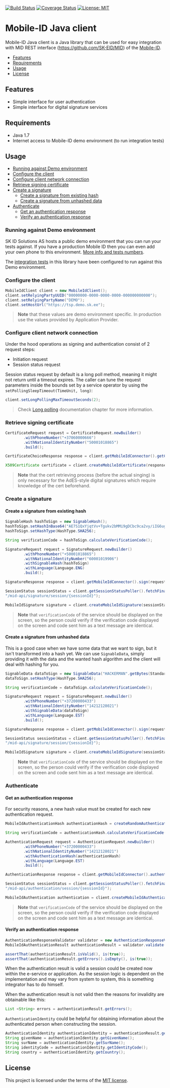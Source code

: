 
[![Build Status](https://travis-ci.org/spyroks/mobile-id-java-client.svg?branch=master)](https://travis-ci.org/spyroks/mobile-id-java-client)
[![Coverage Status](https://img.shields.io/codecov/c/github/spyroks/mobile-id-java-client.svg)](https://codecov.io/gh/spyroks/mobile-id-java-client)
[![License: MIT](https://img.shields.io/github/license/mashape/apistatus.svg)](https://opensource.org/licenses/MIT)

# Mobile-ID Java client
Mobile-ID Java client is a Java library that can be used for easy integration with MID REST interface (https://github.com/SK-EID/MID) of the [Mobile-ID](https://www.id.ee/index.php?id=36809).

* [Features](#features)
* [Requirements](#requirements)
* [Usage](#usage)
* [License](#license)

## Features
* Simple interface for user authentication
* Simple interface for digital signature services

## Requirements
* Java 1.7
* Internet access to Mobile-ID demo environment (to run integration tests)


## Usage
* [Running against Demo environment](#running-against-demo-environment)
* [Configure the client](#configure-the-client)
* [Configure client network connection](#configure-client-network-connection)
* [Retrieve signing certificate](#retrieve-signing-certificate)
* [Create a signature](#create-a-signature)
  - [Create a signature from existing hash](#create-a-signature-from-existing-hash)
  - [Create a signature from unhashed data](#create-a-signature-from-unhashed-data)
* [Authenticate](#authenticate)
  - [Get an authentication response](#get-an-authentication-response)
  - [Verify an authentication response](#verify-an-authentication-response)

### Running against Demo environment

SK ID Solutions AS hosts a public demo environment that you can run your tests against.
If you have a production Mobile ID then you can even add your own phone to this environment.
[More info and tests numbers](https://github.com/SK-EID/dds-documentation/wiki/Test-number-for-automated-testing-in-DEMO).

The [integration tests](tree/master/src/test/java/ee/sk/mid/integration)
in this library have been configured to run against this Demo environment.



### Configure the client
```java
MobileIdClient client = new MobileIdClient();
client.setRelyingPartyUUID("00000000-0000-0000-0000-000000000000");
client.setRelyingPartyName("DEMO");
client.setHostUrl("https://tsp.demo.sk.ee");
```

> **Note** that these values are demo environment specific. In production use the values provided by Application Provider.


### Configure client network connection
Under the hood operations as signing and authentication consist of 2 request steps:

* Initiation request
* Session status request

Session status request by default is a long poll method, meaning it might not return until a timeout expires.
The caller can tune the request parameters inside the bounds set by a service operator by using the `setPollingSleepTimeout(TimeUnit, long)`:

```java
client.setLongPollingMaxTimeoutSeconds(2);
```

> Check [Long polling](https://github.com/SK-EID/MID#334-long-polling) documentation chapter for more information.

### Retrieve signing certificate
```java
CertificateRequest request = CertificateRequest.newBuilder()
        .withPhoneNumber("+37060000666")
        .withNationalIdentityNumber("50001018865")
        .build();

CertificateChoiceResponse response = client.getMobileIdConnector().getCertificate(request);

X509Certificate certificate = client.createMobileIdCertificate(response);
```

> **Note** that the cert retrieving process (before the actual singing) is only necessary for the AdES-style
digital signatures which require knowledge of the cert beforehand.

### Create a signature

#### Create a signature from existing hash
```java
SignableHash hashToSign = new SignableHash();
hashToSign.setHashInBase64("AE7S1QxYjqtVv+Tgukv2bMMi9gDCbc9ca2vy/iIG6ug=");
hashToSign.setHashType(HashType.SHA256);

String verificationCode = hashToSign.calculateVerificationCode();

SignatureRequest request = SignatureRequest.newBuilder()
        .withPhoneNumber("+50001018865")
        .withNationalIdentityNumber("60001019906")
        .withSignableHash(hashToSign)
        .withLanguage(Language.ENG)
        .build();

SignatureResponse response = client.getMobileIdConnector().sign(request);

SessionStatus sessionStatus = client.getSessionStatusPoller().fetchFinalSessionStatus(response.getSessionId(),
"/mid-api/signature/session/{sessionId}");

MobileIdSignature signature = client.createMobileIdSignature(sessionStatus);
```

> **Note** that `verificationCode` of the service should be displayed on the screen, so the person could verify if the verification code displayed on the screen and code sent him as a text message are identical.

#### Create a signature from unhashed data
This is a good case when we have some data that we want to sign, but it isn't transformed into a hash yet. We can use `SignableData`, simply providing it with the data and the wanted hash algorithm and the client will deal with hashing for you.

```java
SignableData dataToSign = new SignableData("HACKERMAN".getBytes(StandardCharsets.UTF_8));
dataToSign.setHashType(HashType.SHA256);

String verificationCode = dataToSign.calculateVerificationCode();

SignatureRequest request = SignatureRequest.newBuilder()
        .withPhoneNumber("+37200000433")
        .withNationalIdentityNumber("14212128021")
        .withSignableData(dataToSign)
        .withLanguage(Language.EST)
        .build();

SignatureResponse response = client.getMobileIdConnector().sign(request);

SessionStatus sessionStatus = client.getSessionStatusPoller().fetchFinalSessionStatus(response.getSessionId(),
"/mid-api/signature/session/{sessionId}");

MobileIdSignature signature = client.createMobileIdSignature(sessionStatus);
```

> **Note** that `verificationCode` of the service should be displayed on the screen, so the person could verify if the verification code displayed on the screen and code sent him as a text message are identical.

### Authenticate

#### Get an authentication response
For security reasons, a new hash value must be created for each new authentication request.

```java
MobileIdAuthenticationHash authenticationHash = createRandomAuthenticationHash();

String verificationCode = authenticationHash.calculateVerificationCode();

AuthenticationRequest request = AuthenticationRequest.newBuilder()
        .withPhoneNumber("+37200000433")
        .withNationalIdentityNumber("14212128021")
        .withAuthenticationHash(authenticationHash)
        .withLanguage(Language.EST)
        .build();

AuthenticationResponse response = client.getMobileIdConnector().authenticate(request);

SessionStatus sessionStatus = client.getSessionStatusPoller().fetchFinalSessionStatus(response.getSessionId(),
"/mid-api/authentication/session/{sessionId}");

MobileIdAuthentication authentication = client.createMobileIdAuthentication(sessionStatus);
```

> **Note** that `verificationCode` of the service should be displayed on the screen, so the person could verify if the verification code displayed on the screen and code sent him as a text message are identical.

#### Verify an authentication response
```java
AuthenticationResponseValidator validator = new AuthenticationResponseValidator();
MobileIdAuthenticationResult authenticationResult = validator.validate(authentication);

assertThat(authenticationResult.isValid(), is(true));
assertThat(authenticationResult.getErrors().isEmpty(), is(true));
```

When the authentication result is valid a session could be created now within the e-service or application. As the session logic is dependent on the implementation and may vary from system to system, this is something integrator has to do himself.

When the authentication result is not valid then the reasons for invalidity are obtainable like this:

```java
List <String> errors = authenticationResult.getErrors();
```

`AuthenticationIdentity` could be helpful for obtaining information about the authenticated person when constructing the session.

```java
AuthenticationIdentity authenticationIdentity = authenticationResult.getAuthenticationIdentity();
String givenName = authenticationIdentity.getGivenName();
String surName = authenticationIdentity.getSurName();
String identityCode = authenticationIdentity.getIdentityCode();
String country = authenticationIdentity.getCountry();
```

## License
This project is licensed under the terms of the [MIT license](LICENSE).